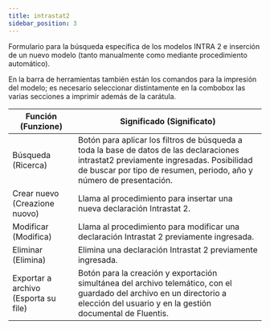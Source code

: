 ```yaml
---
title: intrastat2
sidebar_position: 3
---
```


Formulario para la búsqueda específica de los modelos INTRA 2 e inserción de un nuevo modelo (tanto manualmente como mediante procedimiento automático).

En la barra de herramientas también están los comandos para la impresión del modelo; es necesario seleccionar distintamente en la combobox las varias secciones a imprimir además de la carátula.

| Función (Funzione) | Significado (Significato) |
| --- | --- |
| Búsqueda (Ricerca) | Botón para aplicar los filtros de búsqueda a toda la base de datos de las declaraciones intrastat2 previamente ingresadas. Posibilidad de buscar por tipo de resumen, periodo, año y número de presentación. |
| Crear nuevo (Creazione nuovo) | Llama al procedimiento para insertar una nueva declaración Intrastat 2. |
| Modificar (Modifica) | Llama al procedimiento para modificar una declaración Intrastat 2 previamente ingresada. |
| Eliminar (Elimina) | Elimina una declaración Intrastat 2 previamente ingresada. |
| Exportar a archivo (Esporta su file) | Botón para la creación y exportación simultánea del archivo telemático, con el guardado del archivo en un directorio a elección del usuario y en la gestión documental de Fluentis. |